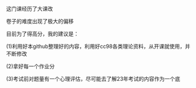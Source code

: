 这门课经历了大课改

卷子的难度出现了极大的偏移

目前为了得高分，我的建议是：

(1)利用好本github整理好的内容，利用好cc98各类理论资料，从开课就使用，并不断修改

(2)拿好每一个作业分

(3)考试前对题量有一个心理评估，尽可能去了解23年考试的内容作为一个底
